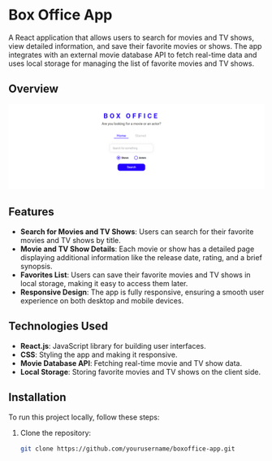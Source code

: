 # Box Office App

A React application that allows users to search for movies and TV shows, view detailed information, and save their favorite movies or shows. The app integrates with an external movie database API to fetch real-time data and uses local storage for managing the list of favorite movies and TV shows.

## Overview

![Box Office App Screenshot](image.png)

## Features

- **Search for Movies and TV Shows**: Users can search for their favorite movies and TV shows by title.
- **Movie and TV Show Details**: Each movie or show has a detailed page displaying additional information like the release date, rating, and a brief synopsis.
- **Favorites List**: Users can save their favorite movies and TV shows in local storage, making it easy to access them later.
- **Responsive Design**: The app is fully responsive, ensuring a smooth user experience on both desktop and mobile devices.

## Technologies Used

- **React.js**: JavaScript library for building user interfaces.
- **CSS**: Styling the app and making it responsive.
- **Movie Database API**: Fetching real-time movie and TV show data.
- **Local Storage**: Storing favorite movies and TV shows on the client side.
  
## Installation

To run this project locally, follow these steps:

1. Clone the repository:
   ```bash
   git clone https://github.com/yourusername/boxoffice-app.git
